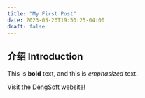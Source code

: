 ```yaml
---
title: "My First Post"
date: 2023-05-26T19:50:25-04:00
draft: false
---
```


## 介绍 Introduction

This is **bold** text, and this is *emphasized* text.

Visit the [DengSoft](https://DengSoft.com) website!


